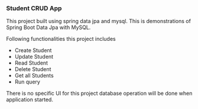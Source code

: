 ### Student CRUD App

This project built using spring data jpa and mysql. This is demonstrations of Spring Boot Data Jpa with MySQL.

Following functionalities this project includes

- Create Student
- Update Student
- Read Student
- Delete Student
- Get all Students
- Run query

There is no specific UI for this project database operation will be done when application started.